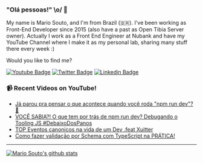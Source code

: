 ### "Olá pessoas!" \o/ 👋

My name is Mario Souto, and I'm from Brazil (🇧🇷). I've been working as Front-End Developer since 2015 (also have a past as Open Tibia Server owner). Actually I work as a Front End Engineer at Nubank and have my YouTube Channel where I make it as my personal lab, sharing many stuff there every week :)

Would you like to find me?

[![Youtube Badge](https://img.shields.io/badge/-Youtube-FF0000?style=flat-square&labelColor=FF0000&logo=youtube&logoColor=white&link=https://youtube.com/c/DevSoutinho)](https://youtube.com/c/DevSoutinho)
[![Twitter Badge](https://img.shields.io/badge/-Twitter-1ca0f1?style=flat-square&labelColor=1ca0f1&logo=twitter&logoColor=white&link=https://twitter.com/omariosouto)](https://twitter.com/omariosouto)
[![Linkedin Badge](https://img.shields.io/badge/-LinkedIn-blue?style=flat-square&logo=Linkedin&logoColor=white&link=https://www.linkedin.com/in/omariosouto)](https://www.linkedin.com/in/omariosouto)

### 📹 Recent Videos on YouTube!

<!-- YOUTUBE:START -->
- [Já parou pra pensar o que acontece quando você roda &quot;npm run dev&quot;? 🤔](https://www.youtube.com/watch?v=pdgpgaFaDV8)
- [VOCÊ SABIA?! O que tem por trás de npm run dev? Debugando o Tooling JS #DebaixoDosPanos](https://www.youtube.com/watch?v=QTQGsZnKtv4)
- [TOP Eventos canonicos na vida de um Dev .feat Xuitter](https://www.youtube.com/watch?v=_CZ7_Xq48l4)
- [Como fazer validação por Schema com TypeScript na PRÁTICA!](https://www.youtube.com/watch?v=5CqfzNdaqKw)
<!-- YOUTUBE:END -->

____


[![Mario Souto's github stats](https://github-readme-stats.vercel.app/api?username=omariosouto&theme=dark&show_icons=true&count_private=true)](https://github.com/omariosouto)
